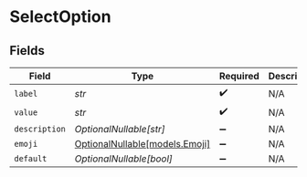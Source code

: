 # SelectOption


## Fields

| Field                                                | Type                                                 | Required                                             | Description                                          |
| ---------------------------------------------------- | ---------------------------------------------------- | ---------------------------------------------------- | ---------------------------------------------------- |
| `label`                                              | *str*                                                | :heavy_check_mark:                                   | N/A                                                  |
| `value`                                              | *str*                                                | :heavy_check_mark:                                   | N/A                                                  |
| `description`                                        | *OptionalNullable[str]*                              | :heavy_minus_sign:                                   | N/A                                                  |
| `emoji`                                              | [OptionalNullable[models.Emoji]](../models/emoji.md) | :heavy_minus_sign:                                   | N/A                                                  |
| `default`                                            | *OptionalNullable[bool]*                             | :heavy_minus_sign:                                   | N/A                                                  |